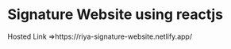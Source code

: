 <h1>Signature Website using reactjs</h1>
<p>Hosted Link =>https://riya-signature-website.netlify.app/
</p>
